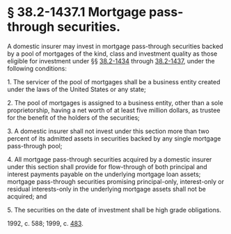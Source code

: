 # § 38.2-1437.1 Mortgage pass-through securities.

<p>A domestic insurer may invest in mortgage pass-through securities backed by a pool of mortgages of the kind, class and investment quality as those eligible for investment under §§ <a href='http://law.lis.virginia.gov/vacode/38.2-1434/'>38.2-1434</a> through <a href='http://law.lis.virginia.gov/vacode/38.2-1437/'>38.2-1437</a>, under the following conditions:</p><p>1. The servicer of the pool of mortgages shall be a business entity created under the laws of the United States or any state;</p><p>2. The pool of mortgages is assigned to a business entity, other than a sole proprietorship, having a net worth of at least five million dollars, as trustee for the benefit of the holders of the securities;</p><p>3. A domestic insurer shall not invest under this section more than two percent of its admitted assets in securities backed by any single mortgage pass-through pool;</p><p>4. All mortgage pass-through securities acquired by a domestic insurer under this section shall provide for flow-through of both principal and interest payments payable on the underlying mortgage loan assets; mortgage pass-through securities promising principal-only, interest-only or residual interests-only in the underlying mortgage assets shall not be acquired; and</p><p>5. The securities on the date of investment shall be high grade obligations.</p><p>1992, c. 588; 1999, c. <a href='http://lis.virginia.gov/cgi-bin/legp604.exe?991+ful+CHAP0483'>483</a>.</p>